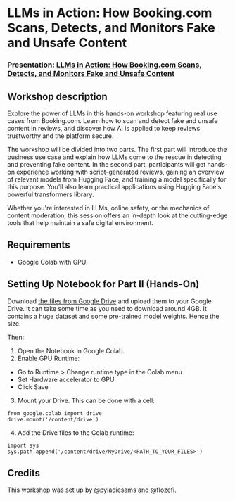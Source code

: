 # LLMs in Action: How Booking.com Scans, Detects, and Monitors Fake and Unsafe Content
### Presentation: [LLMs in Action: How Booking.com Scans, Detects, and Monitors Fake and Unsafe Content](./Pyladies%20Workshop%2020%20Nov%202024%20-%20Booking.com.pdf)

## Workshop description
Explore the power of LLMs in this hands-on workshop featuring real use cases from Booking.com. Learn how to scan and detect fake and unsafe content in reviews, and discover how AI is applied to keep reviews trustworthy and the platform secure. 

The workshop will be divided into two parts. The first part will introduce the business use case and explain how LLMs come to the rescue in detecting and preventing fake content. In the second part, participants will get hands-on experience working with script-generated reviews, gaining an overview of relevant models from Hugging Face, and training a model specifically for this purpose. You’ll also learn practical applications using Hugging Face's powerful transformers library.

Whether you're interested in LLMs, online safety, or the mechanics of content moderation, this session offers an in-depth look at the cutting-edge tools that help maintain a safe digital environment.

## Requirements
- Google Colab with GPU.
  
## Setting Up Notebook for Part II (Hands-On)

Download [the files from Google Drive](https://drive.google.com/drive/folders/1VGcRvOlyto0SxMmU9Y5Ds2ySgASB5-IE?usp=sharing) and upload them to your Google Drive. It can take some time as you need to download around 4GB. It contains a huge dataset and some pre-trained model weights. Hence the size.

Then:
1. Open the Notebook in Google Colab.
2. Enable GPU Runtime:
- Go to Runtime > Change runtime type in the Colab menu
- Set Hardware accelerator to GPU
- Click Save
3. Mount your Drive. This can be done with a cell:
  ```
  from google.colab import drive
  drive.mount('/content/drive')
  ```
4. Add the Drive files to the Colab runtime:
```
import sys
sys.path.append('/content/drive/MyDrive/<PATH_TO_YOUR_FILES>')
```
 
## Credits
This workshop was set up by @pyladiesams and @flozefi.
